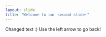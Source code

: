 ```yaml
---
layout: slide
title: "Welcome to our second slide!"
---
```

Changed text :)
Use the left arrow to go back!
